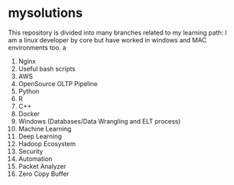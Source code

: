 mysolutions
===========

This repository is divided into many branches related to my learning path:
I am a linux developer by core but have worked in windows and MAC environments
too.
a

1.  Nginx
2.  Useful bash scripts
3.  AWS
4.  OpenSource OLTP Pipeline
5.  Python
6.  R
7.  C++
8.  Docker
9.  Windows (Databases/Data Wrangling and ELT process)
10. Machine Learning
11. Deep Learning
12. Hadoop Ecosystem
13. Security
14. Automation
15. Packet Analyzer
16. Zero Copy Buffer


